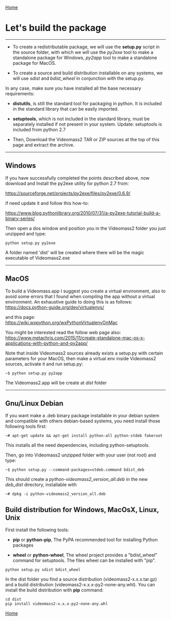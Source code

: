 [Home](index.md)

# Let's build the package
---------------------------

- To create a redistributable package, we will use the **setup.py** script in the source 
folder, with which we will use the _py2exe_ tool to make a standalone package for Windows, 
_py2app_ tool to make a standalone package for MacOS.


- To create a source and build distribution installable on any systems, we will use  _sdist_ 
and _bdist_wheel_ in conjunction with the setup.py.

In any case, make sure you have installed all the base necessary requirements:

- **distutils**, is still the standard tool for packaging in python. It is included in the standard library that can be easily
  imported.

- **setuptools**, which is not included in the standard library, must be separately installed if not present in your system. Update: setuptools is included from python 2.7

- Then, Download the Videomass2 TAR or ZIP sources at the top of this page and extract the archive.

-----------------
## Windows 
If you have successfully completed the points described above, now download and Install the py2exe utility for python 2.7 from:

<https://sourceforge.net/projects/py2exe/files/py2exe/0.6.9/>

if need update it and follow this how-to:

<https://www.blog.pythonlibrary.org/2010/07/31/a-py2exe-tutorial-build-a-binary-series/>

Then open a dos window and position you in the Videomass2 folder you just unzipped and type:

```
python setup.py py2exe
```
A folder named 'dist' will be created where there will be the magic executable of Videomass2.exe   

-----------------
## MacOS
To build a Videomass.app I suggest you create a virtual environment, also to avoid some errors that I found when compiling the app without a virtual environment. An exhaustive guide to doing this is as follows:   
<https://docs.python-guide.org/dev/virtualenvs/>  

and this page:   
<https://wiki.wxpython.org/wxPythonVirtualenvOnMac>   

You might be interested read the follow web page also:   
<https://www.metachris.com/2015/11/create-standalone-mac-os-x-applications-with-python-and-py2app/>   

Note that inside Videomass2 sources already exists a setup.py with certain parameters for your MacOS, then make a virtual env inside Videomass2 sources, activate it and run setup.py:   
```
~$ python setup.py py2app
``` 
The Videomass2.app will be create at _dist_ folder

-----------------
## Gnu/Linux Debian

If you want make a .deb binary package installable in your debian system and compatible with others debian-based systems, you need install those following tools first:   
```
~# apt-get update && apt-get install python-all python-stdeb fakeroot
```
This installs all the need dependencies, including python-setuptools.

Then, go into Videomass2 unzipped folder with your user (not root) and type:
```
~$ python setup.py --command-packages=stdeb.command bdist_deb
```
This should create a _python-videomass2_version_all.deb_ in the new _deb_dist_ directory, installable with 
```
~# dpkg -i python-videomass2_version_all.deb
```

## Build distribution for Windows, MacOsX, Linux, Unix

First install the following tools:

- **pip** or **python-pip**, The PyPA recommended tool for installing Python packages

- **wheel** or **python-wheel**, The wheel project provides a "bdist_wheel" command for setuptools. The files wheel can be installed with "pip".

```
python setup.py sdist bdist_wheel
```

In the dist folder you find a source distribution (videomass2-x.x.x.tar.gz) and
a build distribution (videomass2-x.x.x-py2-none-any.whl). You can install the 
build distribution with **pip** command:

```
cd dist
pip install videomass2-x.x.x-py2-none-any.whl
```

[Home](index.md)
